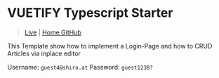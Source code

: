 # VUETIFY Typescript Starter

> [Live](http://vuetify-ts-starter.example.mikemitterer.at/) | [Home GitHub](https://github.com/MikeMitterer/vuetify-ts-starter)

This Template show how to implement a Login-Page and how to CRUD Articles via inplace editor  

Username: `guest4@shiro.at`
Password: `guest123B?`  
